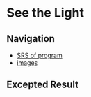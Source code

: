 # See the Light
## Navigation
* [SRS of program](https://github.com/maxim265/Gun-Mayhem/blob/main/documentaion/SRS.md)
* [images](https://github.com/maxim265/Gun-Mayhem/tree/main/images)
## Excepted Result

